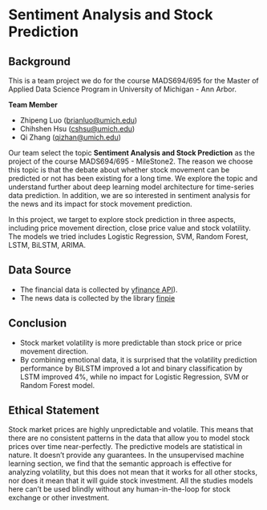 # Sentiment Analysis and Stock Prediction

## Background

This is a team project we do for the course MADS694/695 for the Master of Applied Data Science Program in University of Michigan - Ann Arbor. 

**Team Member**
- Zhipeng Luo (brianluo@umich.edu)
- Chihshen Hsu (cshsu@umich.edu)
- Qi Zhang (qizhan@umich.edu)

Our team select the topic **Sentiment Analysis and Stock Prediction** as the project of the course MADS694/695 - MileStone2. The reason we choose this topic is that the debate about whether stock movement can be predicted or not has been existing for a long time. We explore the topic and understand further about deep learning model architecture for time-series data prediction. In addition, we are so interested in sentiment analysis for the news and its impact for stock movement prediction.

In this project, we target to explore stock prediction in three aspects, including price movement direction, close price value and stock volatility. The models we tried includes Logistic Regression, SVM, Random Forest, LSTM, BiLSTM, ARIMA. 



## Data Source

- The financial data is collected by [yfinance API](https://pypi.org/project/yfinance/)).
- The news data is collected by the library [finpie](https://github.com/peterlacour/finpie)
 
## Conclusion

- Stock market volatility is more predictable than stock price or price movement direction.
- By combining emotional data, it is surprised that the volatility prediction performance by BiLSTM improved a lot and binary classification by LSTM improved 4%, while no impact for Logistic Regression, SVM or Random Forest model. 

## Ethical Statement

Stock market prices are highly unpredictable and volatile. This means that there are no consistent patterns in the data that allow you to model stock prices over time near-perfectly. The predictive models are statistical in nature. It doesn’t provide any guarantees. In the unsupervised machine learning section, we find that the semantic approach is effective for analyzing volatility, but this does not mean that it works for all other stocks, nor does it mean that it will guide stock investment. All the studies models here can’t be used blindly without any human-in-the-loop for stock exchange or other investment.
